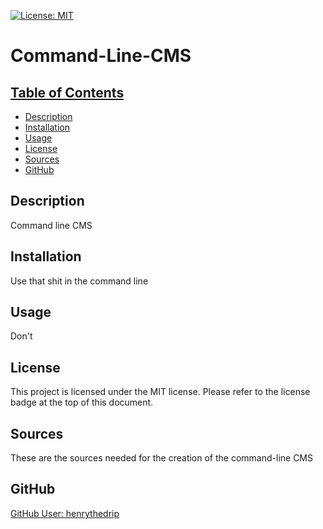 [![License: MIT](https://img.shields.io/badge/License-MIT-yellow.svg)](https://opensource.org/licenses/MIT)

# Command-Line-CMS

## [Table of Contents](#table-of-contents)
  - [Description](#description)
  - [Installation](#installation)
  - [Usage](#usage)
  - [License](#license)
  - [Sources](#sources)
  - [GitHub](#github)

## Description

Command line CMS

## Installation

Use that shit in the command line

## Usage

Don't

## License

This project is licensed under the MIT license.
Please refer to the license badge at the top of this document.

## Sources

These are the sources needed for the creation of the command-line CMS

[]()


## GitHub

[GitHub User: henrythedrip](https://github.com/henrythedrip/)